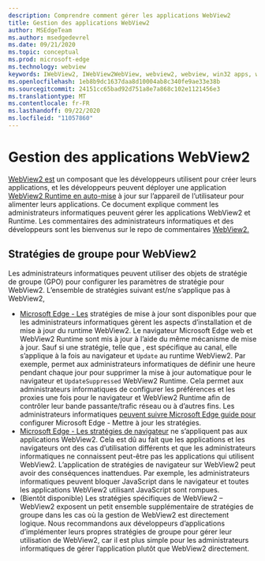 ```yaml
---
description: Comprendre comment gérer les applications WebView2
title: Gestion des applications WebView2
author: MSEdgeTeam
ms.author: msedgedevrel
ms.date: 09/21/2020
ms.topic: conceptual
ms.prod: microsoft-edge
ms.technology: webview
keywords: IWebView2, IWebView2WebView, webview2, webview, win32 apps, win32, edge, ICoreWebView2, ICoreWebView2Host, browser control, edge html, enterprise, group policy, manageability
ms.openlocfilehash: 1eb8b9dc1637daa8d10004ab8c340fe9ae33e38b
ms.sourcegitcommit: 24151cc65bad92d751a8e7a868c102e1121456e3
ms.translationtype: MT
ms.contentlocale: fr-FR
ms.lasthandoff: 09/22/2020
ms.locfileid: "11057860"
---
```

# Gestion des applications WebView2  

[WebView2 est][WebView2Landing] un composant que les développeurs utilisent pour créer leurs applications, et les développeurs peuvent déployer une application [WebView2 Runtime en auto-mise][Webview2ConceptsDistributionUnderstandRuntimeInstallerPreview] à jour sur l’appareil de l’utilisateur pour alimenter leurs applications.  Ce document explique comment les administrateurs informatiques peuvent gérer les applications WebView2 et Runtime.  Les commentaires des administrateurs informatiques et des développeurs sont les bienvenus sur le repo de commentaires [WebView2.][GithubMicrosoftedgeWebviewfeddback]  

##  <a name="group-policies-for-webview2"></a>Stratégies de groupe pour WebView2  

Les administrateurs informatiques peuvent utiliser des objets de stratégie de groupe \(GPO\) pour configurer les paramètres de stratégie pour WebView2.  L’ensemble de stratégies suivant est/ne s’applique pas à WebView2,  

*   [Microsoft Edge - Les][EdgeUpdatePolicies] stratégies de mise à jour sont disponibles pour que les administrateurs informatiques gèrent les aspects d’installation et de mise à jour du runtime WebView2.  Le navigateur Microsoft Edge web et WebView2 Runtime sont mis à jour à l’aide du même mécanisme de mise à jour.  Sauf si une stratégie, telle que , est spécifique au canal, elle s’applique à la fois au navigateur et `Update` au runtime WebView2.  Par exemple, permet aux administrateurs informatiques de définir une heure pendant chaque jour pour supprimer la mise à jour automatique pour le navigateur et `UpdateSuppressed` WebView2 Runtime.  Cela permet aux administrateurs informatiques de configurer les préférences et les proxies une fois pour le navigateur et WebView2 Runtime afin de contrôler leur bande passante/trafic réseau ou à d’autres fins.  Les administrateurs informatiques [peuvent suivre Microsoft Edge guide pour][ConfigureMicrosoftEdge] configurer Microsoft Edge - Mettre à jour les stratégies.  
*   [Microsoft Edge - Les stratégies de navigateur][EdgeBrowserPolicies] ne s’appliquent pas aux applications WebView2.  Cela est dû au fait que les applications et les navigateurs ont des cas d’utilisation différents et que les administrateurs informatiques ne connaissent peut-être pas les applications qui utilisent WebView2.  L’application de stratégies de navigateur sur WebView2 peut avoir des conséquences inattendues.  Par exemple, les administrateurs informatiques peuvent bloquer JavaScript dans le navigateur et toutes les applications WebView2 utilisant JavaScript sont rompues.  
*   \(Bientôt disponible\) Les stratégies spécifiques de WebView2 – WebView2 exposent un petit ensemble supplémentaire de stratégies de groupe dans les cas où la gestion de WebView2 est directement logique.  Nous recommandons aux développeurs d’applications d’implémenter leurs propres stratégies de groupe pour gérer leur utilisation de WebView2, car il est plus simple pour les administrateurs informatiques de gérer l’application plutôt que WebView2 directement.  

<!-- Links -->  

[Webview2ConceptsDistributionUnderstandRuntimeInstallerPreview]: ./distribution.md#understanding-the-webview2-runtime "Comprendre le runtime et le programme d’installation WebView2 (prévisualisation) : distribution des applications à l’aide de WebView2 | Documents Microsoft"  

[WebView2Landing]: ../index.md "Présentation des Microsoft Edge WebView2 (prévisualisation) | Documents Microsoft"  

[EdgeUpdatePolicies]: /deployedge/microsoft-edge-update-policies "Microsoft Edge - Mettre à jour les stratégies | Documents Microsoft"  
[EdgeBrowserPolicies]: /deployedge/microsoft-edge-policies "Microsoft Edge : stratégies de navigateur | Documents Microsoft"  
[ConfigureMicrosoftEdge]: /deployedge/configure-microsoft-edge "Configurer les paramètres Microsoft Edge de stratégie sur Windows | Documents Microsoft"  


[GithubMicrosoftedgeWebviewfeddback]: https://github.com/MicrosoftEdge/WebViewFeedback "Commentaires WebView - MicrosoftEdge/WebViewFeedback | GitHub"  
